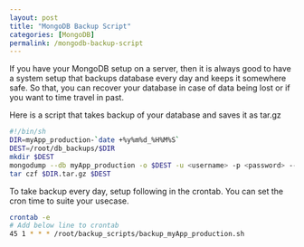 ```yaml
---
layout: post
title: "MongoDB Backup Script"
categories: [MongoDB]
permalink: /mongodb-backup-script
---
```


If you have your MongoDB setup on a server, then it is always good to have a system setup that backups database every day and keeps it somewhere safe. So that, you can recover your database in case of data being lost or if you want to time travel in past.

Here is a script that takes backup of your database and saves it as tar.gz

```bash
#!/bin/sh
DIR=myApp_production-`date +%y%m%d_%H%M%S`
DEST=/root/db_backups/$DIR
mkdir $DEST
mongodump --db myApp_production -o $DEST -u <username> -p <password> --port <port> --forceTableScan
tar czf $DIR.tar.gz $DEST
```

To take backup every day, setup following in the crontab. You can set the cron time to suite your usecase.

```bash
crontab -e
# Add below line to crontab
45 1 * * * /root/backup_scripts/backup_myApp_production.sh
```
